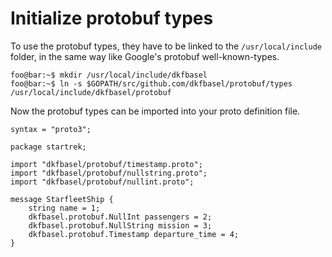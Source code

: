 # Initialize protobuf types

To use the protobuf types, they have to be linked to the ```/usr/local/include```
folder, in the same way like Google's protobuf well-known-types.

```console
foo@bar:~$ mkdir /usr/local/include/dkfbasel
foo@bar:~$ ln -s $GOPATH/src/github.com/dkfbasel/protobuf/types /usr/local/include/dkfbasel/protobuf
```

Now the protobuf types can be imported into your proto definition file.
```
syntax = "proto3";

package startrek;

import "dkfbasel/protobuf/timestamp.proto";
import "dkfbasel/protobuf/nullstring.proto";
import "dkfbasel/protobuf/nullint.proto";

message StarfleetShip {
	string name = 1;
	dkfbasel.protobuf.NullInt passengers = 2;
	dkfbasel.protobuf.NullString mission = 3;
	dkfbasel.protobuf.Timestamp departure_time = 4;
}
```

